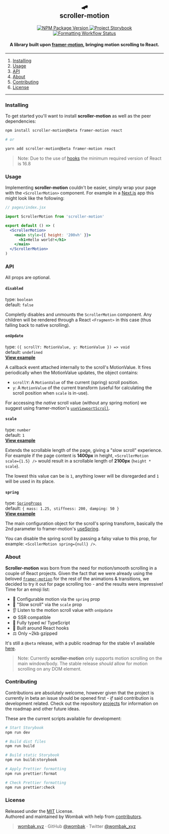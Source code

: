 <h2 align="center">🛹 <br />scroller-motion</h2>

<p align="center">
  <a href="https://www.npmjs.com/package/scroller-motion/v/beta" target="_blank">
    <img src="https://img.shields.io/npm/v/scroller-motion/beta?style=flat-square" alt="NPM Package Version" />
  </a>
  <a href="https://scroller-motion.wombak.xyz/" target="_blank">
    <img src="https://raw.githubusercontent.com/storybooks/brand/master/badge/badge-storybook.svg" alt="Project Storybook">
  </a>
  <a href="https://github.com/wombak/scroller-motion/actions?query=workflow%3AFormatting" target="_blank">
    <img src="https://github.com/wombak/scroller-motion/workflows/Formatting/badge.svg" alt="Formatting Workflow Status" />
  </a>
</p>

<h4 align="center">A library built upon <a href="https://github.com/framer/motion" target="_blank">framer-motion</a>, bringing motion scrolling to React.</h4>

---

1. [Installing](#installing)
1. [Usage](#usage)
1. [API](#api)
1. [About](#about)
1. [Contributing](#contributing)
1. [License](#license)

---

### Installing

To get started you'll want to install **scroller-motion** as well as the peer dependencies:

```bash
npm install scroller-motion@beta framer-motion react

# or

yarn add scroller-motion@beta framer-motion react
```

> Note: Due to the use of [hooks](https://reactjs.org/docs/hooks-intro.html) the minimum required version of React is 16.8

### Usage

Implementing **scroller-motion** couldn't be easier, simply wrap your page with the `<ScrollerMotion>` component. For example in a [Next.js](https://nextjs.org/) app this might look like the following:

```jsx
// pages/index.jsx

import ScrollerMotion from 'scroller-motion'

export default () => (
  <ScrollerMotion>
    <main style={{ height: '200vh' }}>
      <h1>Hello world!</h1>
    </main>
  </ScrollerMotion>
)
```

### API

All props are optional.

#### `disabled`

type: `boolean` <br/>
default: `false`

Completly disables and unmounts the `ScrollerMotion` component. Any children will be rendered through a React `<Fragment>` in this case (thus falling back to native scrolling).

#### `onUpdate`

type: `({ scrollY: MotionValue, y: MotionValue }) => void` <br/>
default: `undefined`<br/>
[**View example**](https://scroller-motion.wombak.xyz/?path=/story/scrollermotion--with-listener)

A callback event attached internally to the scroll's MotionValue. It fires periodically when the MotionValue updates, the object contains:

- `scrollY`: A `MotionValue` of the current (spring) scroll position.
- `y`: A `MotionValue` of the current transform (useful for calculating the scroll position when `scale` is in-use).

For accessing the _native_ scroll value (without any spring motion) we suggest using framer-motion's [`useViewportScroll`](https://www.framer.com/api/motion/motionvalue/#useviewportscroll).

#### `scale`

type: `number` <br/>
default: `1` <br/>
[**View example**](https://scroller-motion.wombak.xyz/?path=/story/scrollermotion--custom-scale)

Extends the scrollable length of the page, giving a "slow scroll" experience. For example if the page content is **1400px** in height, `<ScrollerMotion scale={1.5} />` would result in a scrollable length of **2100px** (`height * scale`).

The lowest this value can be is `1`, anything lower will be disregarded and `1` will be used in its place.

#### `spring`

type: [`SpringProps`](https://github.com/Popmotion/popmotion/blob/ec4974a19789c3cebc4e14e1fde3b55cdeecf7b0/packages/popmotion/src/animations/spring/types.ts#L1) <br/>
default: `{ mass: 1.25, stiffness: 200, damping: 50 }`<br/>
[**View example**](https://scroller-motion.wombak.xyz/?path=/story/scrollermotion--custom-spring)

The main configuration object for the scroll's spring transform, basically the 2nd parameter to framer-motion's [useSpring](https://www.framer.com/api/motion/types/#spring).

You can disable the spring scroll by passing a falsy value to this prop, for example: `<ScollerMotion spring={null} />`.

### About

**Scroller-motion** was born from the need for motion/smooth scrolling in a couple of React projects. Given the fact that we were already using the beloved [`framer-motion`](https://github.com/framer/motion) for the rest of the animations & transitions, we decided to try it out for page scrolling too - and the results were impressive! Time for an emoji list:

- 🏀 Configurable motion via the `spring` prop
- 🐌 "Slow scroll" via the `scale` prop
- 👂 Listen to the motion scroll value with `onUpdate`
- ⚙️ SSR compatible
- 🤖 Fully typed w/ TypeScript
- 🎣 Built around React hooks
- ⚖️ Only ~2kb gzipped

It's still a `@beta` release, with a public roadmap for the stable v1 available [here](https://github.com/wombak/scroller-motion/projects/1).

> Note: Currently **scroller-motion** only supports motion scrolling on the main window/body. The stable release _should_ allow for motion scrolling on any DOM element.

### Contributing

Contributions are absolutely welcome, however given that the project is currently in beta an issue should be opened first - _if_ said contribution is development related. Check out the repository [projects](https://github.com/wombak/scroller-motion/projects) for information on the roadmap and other future ideas.

These are the current scripts available for development:

```bash
# Start Storybook
npm run dev

# Build dist files
npm run build

# Build static Storybook
npm run build:storybook

# Apply Prettier formatting
npm run prettier:format

# Check Prettier formatting
npm run prettier:check
```

### License

Released under the [MIT](https://github.com/wombak/scroller-motion/blob/master/LICENSE) License.<br>
Authored and maintained by Wombak with help from [contributors](https://github.com/wombak/scroller-motion/contributors).

> [wombak.xyz](https://wombak.xyz) · GitHub [@wombak](https://github.com/wombak) · Twitter [@wombak_xyz](https://twitter.com/wombak_xyz)
